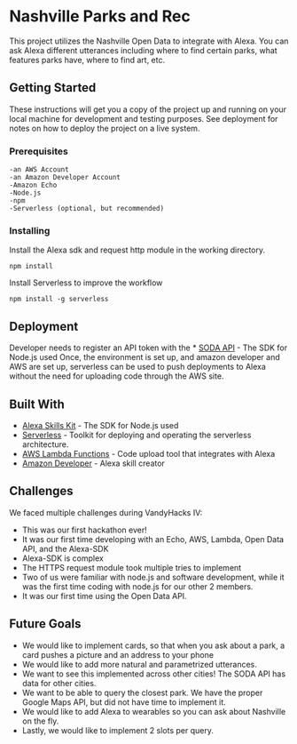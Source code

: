 # Nashville Parks and Rec

This project utilizes the Nashville Open Data  to integrate with Alexa. You can ask Alexa different utterances including where to find certain parks, what features parks have, where to find art, etc.

## Getting Started

These instructions will get you a copy of the project up and running on your local machine for development and testing purposes. See deployment for notes on how to deploy the project on a live system.

### Prerequisites

```
-an AWS Account
-an Amazon Developer Account
-Amazon Echo
-Node.js
-npm
-Serverless (optional, but recommended)
```

### Installing


Install the Alexa sdk and request http module in the working directory.
```
npm install
```
Install Serverless to improve the workflow

```
npm install -g serverless
```

## Deployment
Developer needs to register an API token with the * [SODA API](https://github.com/dev.socrata.com) - The SDK for Node.js used
Once, the environment is set up, and amazon developer and AWS are set up, serverless can be used to push deployments to Alexa without the need for uploading code through the AWS site.
## Built With

* [Alexa Skills Kit](https://github.com/alexa/alexa-skills-kit-sdk-for-nodejs) - The SDK for Node.js used
* [Serverless](https://serverless.com/) - Toolkit for deploying and operating the serverless architecture.
* [AWS Lambda Functions](https://aws.amazon.com/lambda/) - Code upload tool that integrates with Alexa
* [Amazon Developer](https://developer.amazon.com/) - Alexa skill creator

## Challenges
We faced multiple challenges during VandyHacks IV:
* This was our first hackathon ever!
* It was our first time developing with an Echo, AWS, Lambda, Open Data API, and the Alexa-SDK
* Alexa-SDK is complex
* The HTTPS request module took multiple tries to implement
* Two of us were familiar with node.js and software development, while it was the first time coding with node.js for our other 2 members.
* It was our first time using the Open Data API.


## Future Goals
* We would like to implement cards, so that when you ask about a park, a card pushes a picture and an address to your phone
* We would like to add more natural and parametrized utterances.
* We want to see this implemented across other cities! The SODA API has data for other cities.
* We want to be able to query the closest park. We have the proper Google Maps API, but did not have time to implement it.
* We would like to add Alexa to wearables so you can ask about Nashville on the fly.
* Lastly, we would like to implement 2 slots per query.
